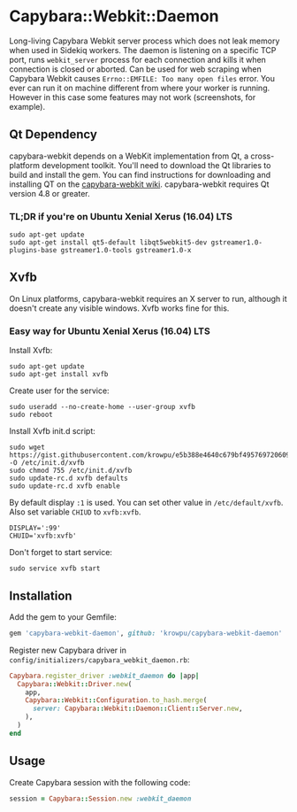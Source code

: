 Capybara::Webkit::Daemon
========================

Long-living Capybara Webkit server process which does not leak memory
when used in Sidekiq workers. The daemon is listening on a specific TCP
port, runs `webkit_server` process for each connection and kills it when
connection is closed or aborted. Can be used for web scraping when
Capybara Webkit causes `Errno::EMFILE: Too many open files` error.
You ever can run it on machine different from where your worker is running.
However in this case some features may not work (screenshots, for example).



Qt Dependency
-------------

capybara-webkit depends on a WebKit implementation from Qt, a cross-platform
development toolkit. You'll need to download the Qt libraries to build and
install the gem. You can find instructions for downloading and installing QT on
the
[capybara-webkit wiki](https://github.com/thoughtbot/capybara-webkit/wiki/Installing-Qt-and-compiling-capybara-webkit).
capybara-webkit requires Qt version 4.8 or greater.

### TL;DR if you're on Ubuntu Xenial Xerus (16.04) LTS

```
sudo apt-get update
sudo apt-get install qt5-default libqt5webkit5-dev gstreamer1.0-plugins-base gstreamer1.0-tools gstreamer1.0-x
```



Xvfb
----

On Linux platforms, capybara-webkit requires an X server to run,
although it doesn't create any visible windows. Xvfb works fine for this.

### Easy way for Ubuntu Xenial Xerus (16.04) LTS

Install Xvfb:

```
sudo apt-get update
sudo apt-get install xvfb
```

Create user for the service:

```
sudo useradd --no-create-home --user-group xvfb
sudo reboot
```

Install Xvfb init.d script:

```
sudo wget https://gist.githubusercontent.com/krowpu/e5b388e4640c679bf495769720609783/raw/94398b7211eb46649d0f73dc60a59b9be6fb6e14/xvfb.sh -O /etc/init.d/xvfb
sudo chmod 755 /etc/init.d/xvfb
sudo update-rc.d xvfb defaults
sudo update-rc.d xvfb enable
```

By default display `:1` is used. You can set other value in `/etc/default/xvfb`.
Also set variable `CHIUD` to `xvfb:xvfb`.

```
DISPLAY=':99'
CHUID='xvfb:xvfb'
```

Don't forget to start service:

```
sudo service xvfb start
```



Installation
------------

Add the gem to your Gemfile:

```ruby
gem 'capybara-webkit-daemon', github: 'krowpu/capybara-webkit-daemon'
```

Register new Capybara driver in `config/initializers/capybara_webkit_daemon.rb`:

```ruby
Capybara.register_driver :webkit_daemon do |app|
  Capybara::Webkit::Driver.new(
    app,
    Capybara::Webkit::Configuration.to_hash.merge(
      server: Capybara::Webkit::Daemon::Client::Server.new,
    ),
  )
end
```



Usage
-----

Create Capybara session with the following code:

```ruby
session = Capybara::Session.new :webkit_daemon
```

